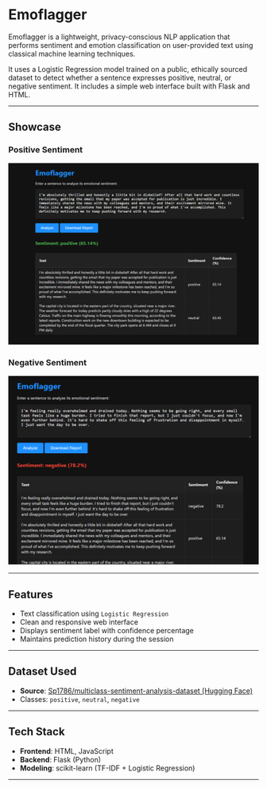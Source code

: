 # Emoflagger

Emoflagger is a lightweight, privacy-conscious NLP application that performs sentiment and emotion classification on user-provided text using classical machine learning techniques.

It uses a Logistic Regression model trained on a public, ethically sourced dataset to detect whether a sentence expresses positive, neutral, or negative sentiment. It includes a simple web interface built with Flask and HTML.



---

## Showcase

### Positive Sentiment

<img src="showcase/positive_demo.png" width="600"/>

### Negative Sentiment

<img src="showcase/negative_demo.png" width="600"/>


---

## Features

- Text classification using `Logistic Regression`
- Clean and responsive web interface
- Displays sentiment label with confidence percentage
- Maintains prediction history during the session



---

## Dataset Used

- **Source**: [Sp1786/multiclass-sentiment-analysis-dataset (Hugging Face)](https://huggingface.co/datasets/Sp1786/multiclass-sentiment-analysis-dataset)
- Classes: `positive`, `neutral`, `negative`

---

## Tech Stack

- **Frontend**: HTML, JavaScript
- **Backend**: Flask (Python)
- **Modeling**: scikit-learn (TF-IDF + Logistic Regression)

---


